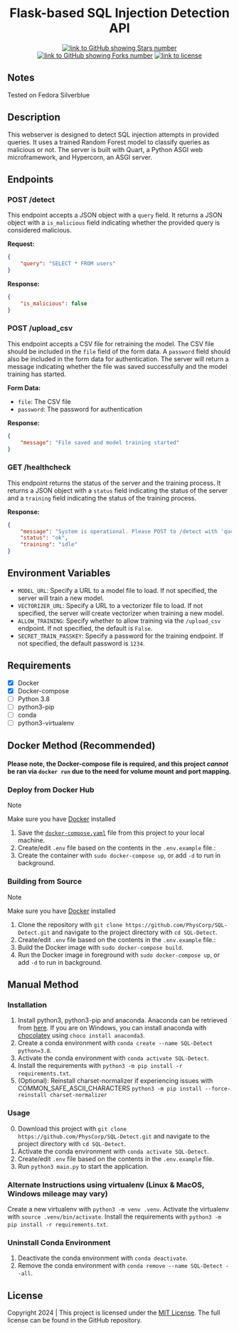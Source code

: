 <h1 align="center">
  <strong>Flask-based SQL Injection Detection API</strong>
</h1>

<div align="center">
  
  <a href="https://github.com/PhysCorp/SQL-Detect">![link to GitHub showing Stars number](https://img.shields.io/github/stars/PhysCorp/SQL-Detect?style=social)</a>
  <a href="https://github.com/PhysCorp/SQL-Detect">![link to GitHub showing Forks number](https://img.shields.io/github/forks/PhysCorp/SQL-Detect?style=social)</a>
  <a href="https://github.com/PhysCorp/SQL-Detect/LICENSE">![link to license](https://img.shields.io/github/license/PhysCorp/SQL-Detect)</a>
 
</div>

## Notes
Tested on Fedora Silverblue

## Description
This webserver is designed to detect SQL injection attempts in provided queries. It uses a trained Random Forest model to classify queries as malicious or not. The server is built with Quart, a Python ASGI web microframework, and Hypercorn, an ASGI server.

## Endpoints
### POST /detect
This endpoint accepts a JSON object with a `query` field. It returns a JSON object with a `is_malicious` field indicating whether the provided query is considered malicious.

**Request:**
```json
{
    "query": "SELECT * FROM users"
}
```

**Response:**
```json
{
    "is_malicious": false
}
```

### POST /upload_csv
This endpoint accepts a CSV file for retraining the model. The CSV file should be included in the `file` field of the form data. A `password` field should also be included in the form data for authentication. The server will return a message indicating whether the file was saved successfully and the model training has started.

**Form Data:**
- `file`: The CSV file
- `password`: The password for authentication

**Response:**
```json
{
    "message": "File saved and model training started"
}
```

### GET /healthcheck
This endpoint returns the status of the server and the training process. It returns a JSON object with a `status` field indicating the status of the server and a `training` field indicating the status of the training process.

**Response:**
```json
{
    "message": "System is operational. Please POST to /detect with 'query' to use the service.",
    "status": "ok",
    "training": "idle"
}
```

## Environment Variables
- `MODEL_URL`: Specify a URL to a model file to load. If not specified, the server will train a new model.
- `VECTORIZER_URL`: Specify a URL to a vectorizer file to load. If not specified, the server will create vectorizer when training a new model.
- `ALLOW_TRAINING`: Specify whether to allow training via the `/upload_csv` endpoint. If not specified, the default is `False`.
- `SECRET_TRAIN_PASSKEY`: Specify a password for the training endpoint. If not specified, the default password is `1234`.

## Requirements
- [X] Docker
- [X] Docker-compose
- [ ] Python 3.8
- [ ] python3-pip
- [ ] conda
- [ ] python3-virtualenv

## Docker Method (Recommended)

#### Please note, the Docker-compose file is required, and this project *cannot* be ran via `docker run` due to the need for volume mount and port mapping.

### Deploy from Docker Hub
> [!Note]
> Make sure you have [Docker](https://docs.docker.com/engine/install/) installed
1. Save the [`docker-compose.yaml`](https://raw.githubusercontent.com/PhysCorp/SQL-Detect/main/docker-compose.yaml) file from this project to your local machine.
2. Create/edit `.env` file based on the contents in the `.env.example` file.:
3. Create the container with `sudo docker-compose up`, or add `-d` to run in background.

### Building from Source
> [!Note]
> Make sure you have [Docker](https://docs.docker.com/engine/install/) installed
1. Clone the repository with `git clone https://github.com/PhysCorp/SQL-Detect.git` and navigate to the project directory with `cd SQL-Detect`.
2. Create/edit `.env` file based on the contents in the `.env.example` file.:
3. Build the Docker image with `sudo docker-compose build`.
4. Run the Docker image in foreground with `sudo docker-compose up`, or add `-d` to run in background.

## Manual Method
### Installation
1. Install python3, python3-pip and anaconda. Anaconda can be retrieved from [here](https://www.anaconda.com/products/individual). If you are on Windows, you can install anaconda with [chocolatey](https://chocolatey.org/) using `choco install anaconda3`.
2. Create a conda environment with `conda create --name SQL-Detect python=3.8`.
3. Activate the conda environment with `conda activate SQL-Detect`.
4. Install the requirements with `python3 -m pip install -r requirements.txt`.
5. (Optional): Reinstall charset-normalizer if experiencing issues with COMMON_SAFE_ASCII_CHARACTERS `python3 -m pip install --force-reinstall charset-normalizer`

### Usage
0. Download this project with `git clone https://github.com/PhysCorp/SQL-Detect.git` and navigate to the project directory with `cd SQL-Detect`.
1. Activate the conda environment with `conda activate SQL-Detect`.
2. Create/edit `.env` file based on the contents in the `.env.example` file.
3. Run `python3 main.py` to start the application.

### Alternate Instructions using virtualenv (Linux & MacOS, Windows mileage may vary)
Create a new virtualenv with `python3 -m venv .venv`.
Activate the virtualenv with `source .venv/bin/activate`.
Install the requirements with `python3 -m pip install -r requirements.txt`.

### Uninstall Conda Environment
1. Deactivate the conda environment with `conda deactivate`.
2. Remove the conda environment with `conda remove --name SQL-Detect --all`.

## License
Copyright 2024 | This project is licensed under the [MIT License](LICENSE). The full license can be found in the GitHub repository.
